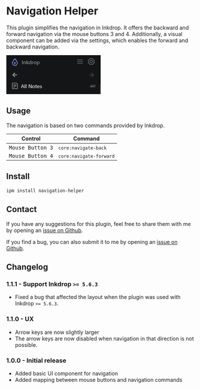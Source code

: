 # Navigation Helper

This plugin simplifies the navigation in Inkdrop.
It offers the backward and forward navigation via the mouse buttons 3 and 4.
Additionally, a visual component can be added via the settings, which enables the forward and backward navigation.

![Screenshot Navigation Component](./img/navigation-component.png)

## Usage

The navigation is based on two commands provided by Inkdrop.

| Control                   | Command                 |
| ------------------------- | ----------------------- |
| <kbd>Mouse Button 3</kbd> | `core:navigate-back`    |
| <kbd>Mouse Button 4</kbd> | `core:navigate-forward` |

## Install

```bash
ipm install navigation-helper
```

## Contact

If you have any suggestions for this plugin, feel free to share them with me by opening an [issue on Github](https://github.com/keisir/inkdrop-navigation-helper/issues).

If you find a bug, you can also submit it to me by opening an [issue on Github](https://github.com/keisir/inkdrop-navigation-helper/issues).

## Changelog

### 1.1.1 - Support Inkdrop `>= 5.6.3`
- Fixed a bug that affected the layout when the plugin was used with Inkdrop `>= 5.6.3`.

### 1.1.0 - UX
- Arrow keys are now slightly larger
- The arrow keys are now disabled when navigation in that direction is not possible.

### 1.0.0 - Initial release
- Added basic UI component for navigation
- Added mapping between mouse buttons and navigation commands
